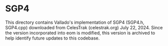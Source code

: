 SGP4
====

This directory contains Vallado's implementation of SGP4 (SGP4.h,
SGP4.cpp) downloaded from CelesTrak (celestrak.org) July 22, 2024.
Since the version incorporated into eom is modified, this version is
archived to help identify future updates to this codebase.

